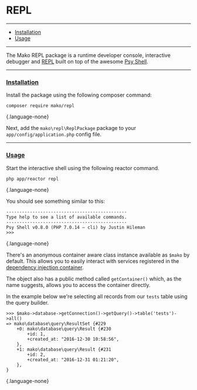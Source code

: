 # REPL

--------------------------------------------------------

* [Installation](#installation)
* [Usage](#usage)

--------------------------------------------------------

The Mako REPL package is a runtime developer console, interactive debugger and [REPL](https://en.wikipedia.org/wiki/Read-eval-print_loop) built on top of the awesome [Psy Shell](https://psysh.org).

--------------------------------------------------------

### <a id="installation" href="#installation">Installation</a>

Install the package using the following composer command:

```
composer require mako/repl
```
{.language-none}

Next, add the `mako\repl\ReplPackage` package to your `app/config/application.php` config file.

--------------------------------------------------------

### <a id="usage" href="#usage">Usage</a>

Start the interactive shell using the following reactor command.

```
php app/reactor repl
```
{.language-none}

You should see something similar to this:

```
----------------------------------------------
Type help to see a list of available commands.
----------------------------------------------
Psy Shell v0.8.0 (PHP 7.0.14 — cli) by Justin Hileman
>>>
```
{.language-none}

There's an anonymous container aware class instance available as `$mako` by default. This allows you to easily interact with services registered in the [dependency injection container](:base_url:/docs/:version:/getting-started:dependency-injection#services).

The object also has a public method called `getContainer()` which, as the name suggests, allows you to access the container directly.

In the example below we're selecting all records from our `tests` table using the query builder.

```
>>> $mako->database->getConnection()->getQuery()->table('tests')->all()
=> mako\database\query\ResultSet {#229
	+0: mako\database\query\Result {#230
		+id: 1,
		+created_at: "2016-12-30 10:58:56",
	},
	+1: mako\database\query\Result {#231
		+id: 2,
		+created_at: "2016-12-31 01:21:20",
	},
}
```
{.language-none}
